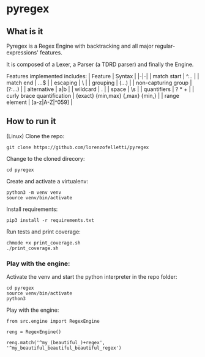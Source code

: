 # pyregex
## What is it
Pyregex is a Regex Engine with backtracking and all major regular-expressions' features.

It is composed of a Lexer, a Parser (a TDRD parser) and finally the Engine.

Features implemented includes:
| Feature | Syntax |
|-|-|
| match start | ^... |
| match end | ...$ |
| escaping | \\ |
| grouping | (...) |
| non-capturing group | (?:...) |
| alternative | a\|b |
| wildcard | . |
| space | \s |
| quantifiers | ? * + |
| curly brace quantification | {exact} {min,max} {,max} {min,} |
| range element | [a-z\|A-Z\|^059] |


## How to run it
(Linux)
Clone the repo:

```
git clone https://github.com/lorenzofelletti/pyregex
```

Change to the cloned direcory:

```
cd pyregex
```

Create and activate a virtualenv:

```
python3 -m venv venv
source venv/bin/activate
```

Install requirements:

```
pip3 install -r requirements.txt
```

Run tests and print coverage:

```
chmode +x print_coverage.sh
./print_coverage.sh
```

### Play with the engine:
Activate the venv and start the python interpreter in the repo folder:

```
cd pyregex
source venv/bin/activate
python3
```

Play with the engine:

```
from src.engine import RegexEngine

reng = RegexEngine()

reng.match('^my_(beautiful_)+regex', '^my_beautiful_beautiful_beautiful_regex')
```
